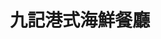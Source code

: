 ---
title: "九記港式海鮮餐廳"
description: "九記港式海鮮餐廳"
layout: shop
keywords:
  - 美食競賽
  - 台灣美食
  - 美食精選
datePublished: "2025-06-30"
dateModified: "2025-07-03"
city: "台北市"
district: "中山區"
address: "台北市中山區長春路104號"
phone: "0225410546"
geo: "25.05479755130303, 121.52806663188414"
google_map: "https://maps.app.goo.gl/Q3TNGyHd9GHkPA2D9"
footinder: "https://footinder.com.tw/%E5%8F%B0%E5%8C%97%E5%B8%82%E4%B8%AD%E5%B1%B1%E5%8D%80/8269/"
official: "https://www.facebook.com/profile.php?id=100068289518236"
award:
  - name: "500盤"
    year: "2024"
    entries:
      - dishes:
          - "冬瓜盅"
          - "鼓椒炒生腸"

---